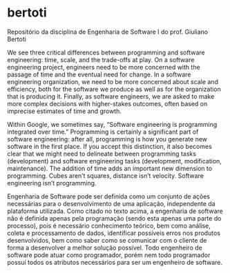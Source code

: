 # bertoti
 Repositório da disciplina de Engenharia de Software I do prof. Giuliano Bertoti
 
 We see three critical differences between programming and software engineering: time, scale, and the trade-offs at play. On a software engineering project, engineers need to be more concerned with the passage of time and the eventual need for change. In a software engineering organization, we need to be more concerned about scale and efficiency, both for the software we produce as well as for the organization that is producing it. Finally, as software engineers, we are asked to make more complex decisions with higher-stakes outcomes, often based on imprecise estimates of time and growth.



Within Google, we sometimes say, “Software engineering is programming integrated over time.” Programming  is certainly a significant part of software engineering: after all, programming is how you generate new software in the first place. If you accept this distinction, it also becomes clear that we might need to delineate between programming tasks (development) and software engineering tasks (development, modification, maintenance). The addition of time adds an important new dimension to programming. Cubes aren’t squares, distance isn’t velocity. Software engineering isn’t programming.

Engenharia de Software pode ser definida como um conjunto de ações necessárias para o desenvolvimento de uma aplicação, independente da plataforma utilizada. Como citado no texto acima, a engenharia de software não é definida apenas pela programação (sendo esta apenas uma parte do processo), pois é necessário conhecimento teórico, bem como análise, coleta e processamento de dados, identificar possíveis erros nos produtos desenvolvidos, bem como saber como se comunicar com o cliente de forma a desenvolver a melhor solução possível. Todo engenheiro de software pode atuar como programador, porém nem todo programador possuí todos os atributos necessários para ser um engenheiro de software. 
